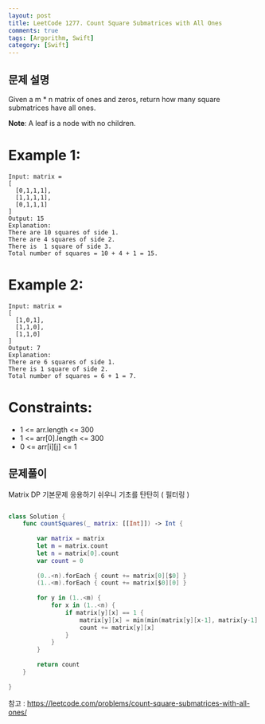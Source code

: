 ```yaml
---
layout: post
title: LeetCode 1277. Count Square Submatrices with All Ones
comments: true
tags: [Argorithm, Swift]
category: [Swift]
---
```



## 문제 설명
Given a m * n matrix of ones and zeros, return how many square submatrices have all ones.


**Note**: A leaf is a node with no children.


# Example 1:

```
Input: matrix =
[
  [0,1,1,1],
  [1,1,1,1],
  [0,1,1,1]
]
Output: 15
Explanation: 
There are 10 squares of side 1.
There are 4 squares of side 2.
There is  1 square of side 3.
Total number of squares = 10 + 4 + 1 = 15.
```

# Example 2:

```
Input: matrix = 
[
  [1,0,1],
  [1,1,0],
  [1,1,0]
]
Output: 7
Explanation: 
There are 6 squares of side 1.  
There is 1 square of side 2. 
Total number of squares = 6 + 1 = 7.
```

# Constraints:

- 1 <= arr.length <= 300
- 1 <= arr[0].length <= 300
- 0 <= arr[i][j] <= 1


## 문제풀이

Matrix DP 기본문제 응용하기 쉬우니 기초를 탄탄히 ( 필터링 )

```swift

class Solution {
    func countSquares(_ matrix: [[Int]]) -> Int {
        
        var matrix = matrix
        let m = matrix.count
        let n = matrix[0].count
        var count = 0
        
        (0..<n).forEach { count += matrix[0][$0] }
        (1..<m).forEach { count += matrix[$0][0] }
        
        for y in (1..<m) {
            for x in (1..<n) {
                if matrix[y][x] == 1 {
                    matrix[y][x] = min(min(matrix[y][x-1], matrix[y-1][x]), matrix[y-1][x-1]) + 1
                    count += matrix[y][x]
                }
            }
        }
        
        return count
    }
    
}
```

참고 : <https://leetcode.com/problems/count-square-submatrices-with-all-ones/>